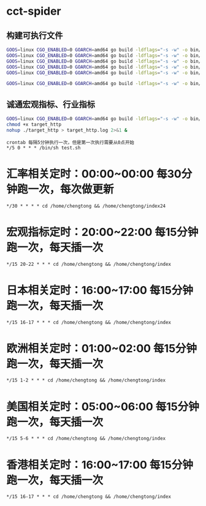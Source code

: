 # cct-spider

## 构建可执行文件
```sh
GOOS=linux CGO_ENABLED=0 GOARCH=amd64 go build -ldflags="-s -w" -o bin/group cmd/group/group.go
GOOS=linux CGO_ENABLED=0 GOARCH=amd64 go build -ldflags="-s -w" -o bin/industry cmd/industry/main.go
GOOS=linux CGO_ENABLED=0 GOARCH=amd64 go build -ldflags="-s -w" -o bin/ministries cmd/ministries/main.go
GOOS=linux CGO_ENABLED=0 GOARCH=amd64 go build -ldflags="-s -w" -o bin/government cmd/government/main.go
GOOS=linux CGO_ENABLED=0 GOARCH=amd64 go build -ldflags="-s -w" -o bin/tagging cmd/tagging/main.go

GOOS=linux CGO_ENABLED=0 GOARCH=amd64 go build -ldflags="-s -w" -o bin/similarity cmd/similarity/main.go
```

## 诚通宏观指标、行业指标
```sh
GOOS=linux CGO_ENABLED=0 GOARCH=amd64 go build -ldflags="-s -w" -o bin/target_http cmd/target/target_http/target_http.go
chmod +x target_http
nohup ./target_http > target_http.log 2>&1 &
```

```
crontab 每隔5分钟执行一次，但是第一次执行需要从0点开始
*/5 0 * * * /bin/sh test.sh
```

# 汇率相关定时：00:00~00:00 每30分钟跑一次，每次做更新
```shell
*/30 * * * * cd /home/chengtong && /home/chengtong/index24
```
# 宏观指标定时：20:00~22:00 每15分钟跑一次，每天插一次
```shell
*/15 20-22 * * * cd /home/chengtong && /home/chengtong/index
```
# 日本相关定时：16:00~17:00 每15分钟跑一次，每天插一次
```shell
*/15 16-17 * * * cd /home/chengtong && /home/chengtong/index
```
# 欧洲相关定时：01:00~02:00 每15分钟跑一次，每天插一次
```shell
*/15 1-2 * * * cd /home/chengtong && /home/chengtong/index
```
# 美国相关定时：05:00~06:00 每15分钟跑一次，每天插一次
```shell
*/15 5-6 * * * cd /home/chengtong && /home/chengtong/index
```
# 香港相关定时：16:00~17:00 每15分钟跑一次，每天插一次
```shell
*/15 16-17 * * * cd /home/chengtong && /home/chengtong/index
```